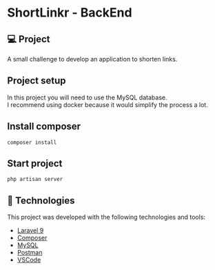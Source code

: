 # ShortLinkr - BackEnd

## 💻 Project
A small challenge to develop an application to shorten links.

## Project setup
In this project you will need to use the MySQL database. </br>
I recommend using docker because it would simplify the process a lot.

## Install composer
```
composer install
```

## Start project
```
php artisan server
```


## 🚀 Technologies

This project was developed with the following technologies and tools:

- [Laravel 9](https://laravel.com/docs/9.x)
- [Composer](https://laravel.com/docs/9.x)
- [MySQL](https://www.mysql.com)
- [Postman](https://www.postman.com/)
- [VSCode](https://code.visualstudio.com/https://aws.amazon.com/pt/s3)

<br>
